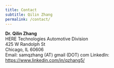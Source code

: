```yaml
---
title: Contact
subtitle: Qilin Zhang
permalink: /contact/
---
```


**Dr. Qilin Zhang**  
HERE Technologies Automotive Division  
425 W Randolph St  
Chicago, IL 60606  
Email: samqzhang (AT) gmail (DOT) com
LinkedIn: https://www.linkedin.com/in/qzhang5/
